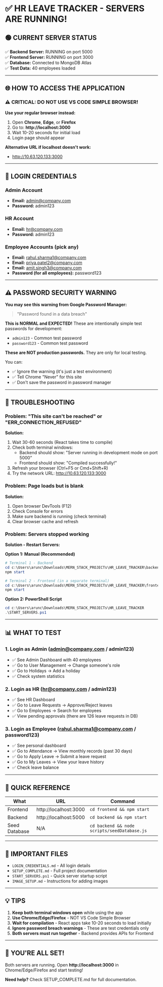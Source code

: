 # ✅ HR LEAVE TRACKER - SERVERS ARE RUNNING!

## 🟢 CURRENT SERVER STATUS

✅ **Backend Server:** RUNNING on port 5000  
✅ **Frontend Server:** RUNNING on port 3000  
✅ **Database:** Connected to MongoDB Atlas  
✅ **Test Data:** 40 employees loaded

---

## 🌐 HOW TO ACCESS THE APPLICATION

### ⚠️ CRITICAL: DO NOT USE VS CODE SIMPLE BROWSER!

**Use your regular browser instead:**
1. Open **Chrome**, **Edge**, or **Firefox**
2. Go to: **http://localhost:3000**
3. Wait 10-20 seconds for initial load
4. Login page should appear

**Alternative URL if localhost doesn't work:**
- http://10.63.120.133:3000

---

## 🔐 LOGIN CREDENTIALS

### Admin Account
- **Email:** admin@company.com
- **Password:** admin123

### HR Account
- **Email:** hr@company.com
- **Password:** admin123

### Employee Accounts (pick any)
- **Email:** rahul.sharma1@company.com
- **Email:** priya.patel2@company.com
- **Email:** amit.singh3@company.com
- **Password (for all employees):** password123

---

## ⚠️ PASSWORD SECURITY WARNING

**You may see this warning from Google Password Manager:**
> "Password found in a data breach"

**This is NORMAL and EXPECTED!** These are intentionally simple test passwords for development:
- `admin123` - Common test password
- `password123` - Common test password

**These are NOT production passwords.** They are only for local testing.

You can:
- ✅ Ignore the warning (it's just a test environment)
- ✅ Tell Chrome "Never" for this site
- ✅ Don't save the password in password manager

---

## 🚨 TROUBLESHOOTING

### Problem: "This site can't be reached" or "ERR_CONNECTION_REFUSED"

**Solution:**
1. Wait 30-60 seconds (React takes time to compile)
2. Check both terminal windows:
   - Backend should show: "Server running in development mode on port 5000"
   - Frontend should show: "Compiled successfully!"
3. Refresh your browser (Ctrl+F5 or Cmd+Shift+R)
4. Try the network URL: http://10.63.120.133:3000

### Problem: Page loads but is blank

**Solution:**
1. Open browser DevTools (F12)
2. Check Console for errors
3. Make sure backend is running (check terminal)
4. Clear browser cache and refresh

### Problem: Servers stopped working

**Solution - Restart Servers:**

**Option 1: Manual (Recommended)**
```powershell
# Terminal 1 - Backend
cd c:\Users\arunc\Downloads\MERN_STACK_PROJECTs\HR_LEAVE_TRACKER\backend
npm start

# Terminal 2 - Frontend (in a separate terminal)
cd c:\Users\arunc\Downloads\MERN_STACK_PROJECTs\HR_LEAVE_TRACKER\frontend
npm start
```

**Option 2: PowerShell Script**
```powershell
cd c:\Users\arunc\Downloads\MERN_STACK_PROJECTs\HR_LEAVE_TRACKER
.\START_SERVERS.ps1
```

---

## 📊 WHAT TO TEST

### 1. Login as Admin (admin@company.com / admin123)
- ✅ See Admin Dashboard with 40 employees
- ✅ Go to User Management → Change someone's role
- ✅ Go to Holidays → Add a holiday
- ✅ Check system statistics

### 2. Login as HR (hr@company.com / admin123)
- ✅ See HR Dashboard
- ✅ Go to Leave Requests → Approve/Reject leaves
- ✅ Go to Employees → Search for employees
- ✅ View pending approvals (there are 126 leave requests in DB)

### 3. Login as Employee (rahul.sharma1@company.com / password123)
- ✅ See personal dashboard
- ✅ Go to Attendance → View monthly records (past 30 days)
- ✅ Go to Apply Leave → Submit a leave request
- ✅ Go to My Leaves → View your leave history
- ✅ Check leave balance

---

## 🎯 QUICK REFERENCE

| What | URL | Command |
|------|-----|---------|
| Frontend | http://localhost:3000 | `cd frontend && npm start` |
| Backend | http://localhost:5000 | `cd backend && npm start` |
| Seed Database | N/A | `cd backend && node scripts/seedDatabase.js` |

---

## 📁 IMPORTANT FILES

- `LOGIN_CREDENTIALS.md` - All login details
- `SETUP_COMPLETE.md` - Full project documentation
- `START_SERVERS.ps1` - Quick server startup script
- `IMAGE_SETUP.md` - Instructions for adding images

---

## 💡 TIPS

1. **Keep both terminal windows open** while using the app
2. **Use Chrome/Edge/Firefox** - NOT VS Code Simple Browser
3. **Wait for compilation** - React apps take 10-20 seconds to load initially
4. **Ignore password breach warnings** - These are test credentials only
5. **Both servers must run together** - Backend provides APIs for Frontend

---

## 🎉 YOU'RE ALL SET!

Both servers are running. Open **http://localhost:3000** in Chrome/Edge/Firefox and start testing!

**Need help?** Check SETUP_COMPLETE.md for full documentation.
